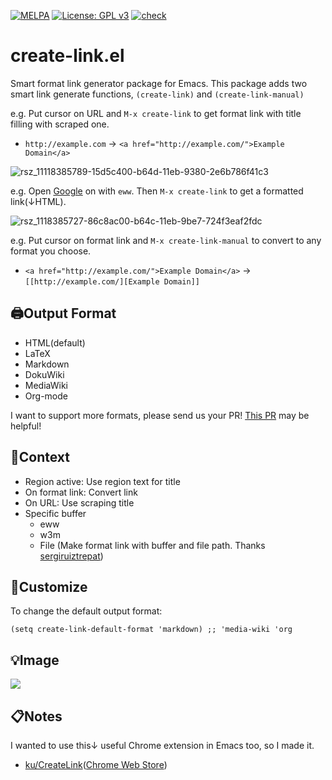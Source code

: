 [![MELPA](https://melpa.org/packages/create-link-badge.svg)](https://melpa.org/#/create-link)
[![License: GPL v3](https://img.shields.io/badge/License-GPLv3-blue.svg)](https://www.gnu.org/licenses/gpl-3.0)
[![check](https://github.com/kijimaD/create-link/actions/workflows/test.yml/badge.svg)](https://github.com/kijimaD/create-link/actions/workflows/test.yml)
# create-link.el

Smart format link generator package for Emacs.
This package adds two smart link generate functions, `(create-link)` and `(create-link-manual)`

e.g. Put cursor on URL and `M-x create-link` to get format link with title filling with scraped one.
- `http://example.com` → `<a href="http://example.com/">Example Domain</a>`

![rsz_11118385789-15d5c400-b64d-11eb-9380-2e6b786f41c3](https://user-images.githubusercontent.com/11595790/119352549-ca6e8600-bcdc-11eb-99ca-ec71594d14af.png)

e.g. Open [Google](https://google.com) on with `eww`. Then `M-x create-link` to get a formatted link(↓HTML).

![rsz_1118385727-86c8ac00-b64c-11eb-9be7-724f3eaf2fdc](https://user-images.githubusercontent.com/11595790/119352489-b4f95c00-bcdc-11eb-9bc3-82c134e4a69e.png)

e.g. Put cursor on format link and `M-x create-link-manual` to convert to any format you choose.

- `<a href="http://example.com/">Example Domain</a>` → `[[http://example.com/][Example Domain]]`

## 🖨Output Format

- HTML(default)
- LaTeX
- Markdown
- DokuWiki
- MediaWiki
- Org-mode

I want to support more formats, please send us your PR! [This PR](https://github.com/kijimaD/create-link/pull/7) may be helpful!

## 🔌Context

- Region active: Use region text for title
- On format link: Convert link
- On URL: Use scraping title
- Specific buffer
  - eww
  - w3m
  - File (Make format link with buffer and file path. Thanks [sergiruiztrepat](https://github.com/kijimaD/create-link/pull/7#issue-640817593))

## 🔧Customize

To change the default output format:
```elisp
(setq create-link-default-format 'markdown) ;; 'media-wiki 'org
```

## 💡Image

[![](https://mermaid.ink/img/eyJjb2RlIjoiZ3JhcGggVERcbiAgICBBW1wiKGNyZWF0ZS1saW5rKSBvciAoY3JlYXRlLWxpbmstbWFudWFsKVwiXSAtLT4gQyhbPEN1cnJlbnQgcG9pbnQgaXMuLi4-XSlcbiAgICBDIC0tPiBEW1JlZ2lvbiBhY3RpdmU_XVxuICAgIEQgLS0-IHxVc2UgcmVnaW9uIHdpdGggdGl0bGV8Rk9STUFUW09VVFBVVF1cbiAgICBEIC0tPiB8Tm98IEVbTGluayBmb3JtYXRzP11cbiAgICBFIC0tPiB8Q29udmVydHxGT1JNQVRcbiAgICBFIC0tPiB8Tm98IEZbVVJMP11cbiAgICBGIC0tPiB8VXNlIHNjcmFwaW5nIHRpdGxlIHdpdGggdXJsfEZPUk1BVFxuICAgIEYgLS0-IHxOb3wgRyhbPEJ1ZmZlciBpcy4uLj5dKVxuICAgIEcgLS0-IEhbZXd3P11cbiAgICBIIC0tPiB8R2V0IGxpbmsgZGF0YXxGT1JNQVRcbiAgICBIIC0tPiB8Tm98SVt3M20_XVxuICAgIEkgLS0-IHxHZXQgbGluayBkYXRhfEZPUk1BVFxuICAgIEkgLS0-IHxOb3xKW0ZpbGUgYnVmZmVyP11cbiAgICBKIC0tPiB8R2V0IEZpbGUgZGF0YXxGT1JNQVQiLCJtZXJtYWlkIjp7fSwidXBkYXRlRWRpdG9yIjpmYWxzZX0)](https://mermaid-js.github.io/mermaid-live-editor/#/edit/eyJjb2RlIjoiZ3JhcGggVERcbiAgICBBW1wiKGNyZWF0ZS1saW5rKSBvciAoY3JlYXRlLWxpbmstbWFudWFsKVwiXSAtLT4gQyhbPEN1cnJlbnQgcG9pbnQgaXMuLi4-XSlcbiAgICBDIC0tPiBEW1JlZ2lvbiBhY3RpdmU_XVxuICAgIEQgLS0-IHxVc2UgcmVnaW9uIHdpdGggdGl0bGV8Rk9STUFUW09VVFBVVF1cbiAgICBEIC0tPiB8Tm98IEVbTGluayBmb3JtYXRzP11cbiAgICBFIC0tPiB8Q29udmVydHxGT1JNQVRcbiAgICBFIC0tPiB8Tm98IEZbVVJMP11cbiAgICBGIC0tPiB8VXNlIHNjcmFwaW5nIHRpdGxlIHdpdGggdXJsfEZPUk1BVFxuICAgIEYgLS0-IHxOb3wgRyhbPEJ1ZmZlciBpcy4uLj5dKVxuICAgIEcgLS0-IEhbZXd3P11cbiAgICBIIC0tPiB8R2V0IGxpbmsgZGF0YXxGT1JNQVRcbiAgICBIIC0tPiB8Tm98SVt3M20_XVxuICAgIEkgLS0-IHxHZXQgbGluayBkYXRhfEZPUk1BVFxuICAgIEkgLS0-IHxOb3xKW0ZpbGUgYnVmZmVyP11cbiAgICBKIC0tPiB8R2V0IEZpbGUgZGF0YXxGT1JNQVQiLCJtZXJtYWlkIjp7fSwidXBkYXRlRWRpdG9yIjpmYWxzZX0)

## 📋Notes

I wanted to use this↓ useful Chrome extension in Emacs too, so I made it.
- [ku/CreateLink](https://github.com/ku/CreateLink)([Chrome Web Store](https://chrome.google.com/webstore/detail/create-link/gcmghdmnkfdbncmnmlkkglmnnhagajbm))
